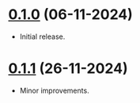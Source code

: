 # [0.1.0](https://github.com/digitalmalayalistudio/unstruction-jekyll-theme/releases/tag/v0.1.0) (06-11-2024)
- Initial release.

# [0.1.1](https://github.com/digitalmalayalistudio/unstruction-jekyll-theme/releases/tag/v0.1.1) (26-11-2024)
- Minor improvements.